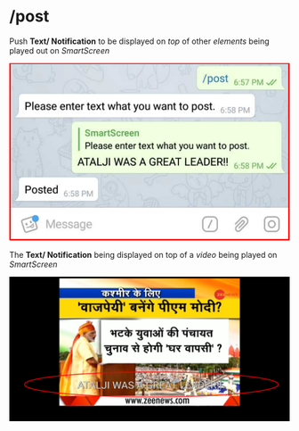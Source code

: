 # /post

Push **Text/ Notification** to be displayed on _top_ of other _elements_ being played out on _SmartScreen_

![](../.gitbook/assets/p_t.png)



The **Text/ Notification** being displayed on top of a _video_ being played on _SmartScreen_

![](../.gitbook/assets/p_ss.png)


